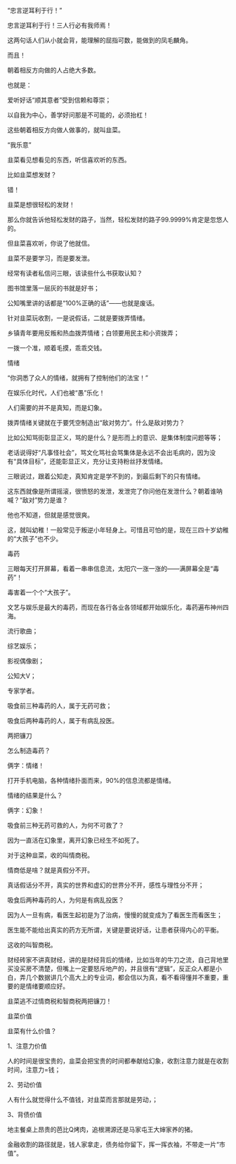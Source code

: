 “忠言逆耳利于行！”



忠言逆耳利于行！三人行必有我师焉！

这两句话人们从小就会背，能理解的屈指可数，能做到的凤毛麟角。

而且！

朝着相反方向做的人占绝大多数。

 

也就是：

爱听好话“顺其意者”受到信赖和尊崇；

以自我为中心，善学好问那是不可能的，必须抬杠！

 

这些朝着相反方向做人做事的，就叫韭菜。

 





“我乐意”





韭菜看见想看见的东西，听信喜欢听的东西。

 

比如韭菜想发财？

错！

韭菜是想很轻松的发财！

那么你就告诉他轻松发财的路子，当然，轻松发财的路子99.9999%肯定是忽悠人的。

但韭菜喜欢听，你说了他就信。

 

韭菜不是要学习，而是要发泄。



经常有读者私信问三眼，该读些什么书获取认知？

图书馆里落一层灰的书就是好书；

公知嘴里讲的话都是“100%正确的话”——也就是废话。

 

针对韭菜玩收割，一是说假话，二就是要拨弄情绪。

乡镇青年要用反叛和热血拨弄情绪；白领要用民主和小资拨弄；

一拨一个准，顺着毛摸，乖乖交钱。

 





情绪





“你洞悉了众人的情绪，就拥有了控制他们的法宝！”



在娱乐化时代，人们也被“愚”乐化！

人们需要的并不是真知，而是幻象。

拨弄情绪关键就在于要凭空制造出“敌对势力”。什么是敌对势力？

比如公知骂街彰显正义，骂的是什么？是形而上的意识、是集体制度问题等等；

老话说得好“凡事怪社会”，骂文化骂社会骂集体是永远不会出毛病的，因为没有“具体目标”，还能彰显正义，充分让支持粉丝抒发情绪。

三眼说过，跟着公知走，真知肯定是学不到的，到最后剩下的只有情绪。

这东西就像是所谓摇滚，很愤怒的发泄，发泄完了你问他在发泄什么？朝着谁呐喊？“敌对”势力是谁？

他也不知道，但就是感觉很爽。

这，就叫幼稚！一般常见于叛逆小年轻身上。可惜且可怕的是，现在三四十岁幼稚的“大孩子”也不少。

 

 



毒药





三眼每天打开屏幕，看着一串串信息流，太阳穴一涨一涨的——满屏幕全是“毒药”！

毒害着一个个“大孩子”。

 

文艺与娱乐是最大的毒药，而现在各行各业各领域都开始娱乐化，毒药遍布神州四海。



流行歌曲；

综艺娱乐； 

影视偶像剧；

 

公知大V； 

专家学者。

 

吸食前三种毒药的人，属于无药可救；

吸食后两种毒药的人，属于有病乱投医。

 





两把镰刀



怎么制造毒药？

俩字：情绪！

 

打开手机电脑，各种情绪扑面而来，90%的信息流都是情绪。

 

情绪的结果是什么？

俩字：幻象！

 

吸食前三种无药可救的人，为何不可救了？

因为一直活在幻象里，离开幻象已经生不如死了。

对于这种韭菜，收的叫情商税。

情商低是啥？就是真假分不开。

真话假话分不开，真实的世界和虚幻的世界分不开，感性与理性分不开；

 

 

吸食后两种毒药的人，为何是有病乱投医？

因为人一旦有病，看医生起初是为了治病，慢慢的就变成为了看医生而看医生；

医生能不能给出真实的药方无所谓，关键是要说好话，让患者获得内心的平衡。

这收的叫智商税。

 

财经砖家不讲真财经，讲的是财经背后的情绪，比如当年的牛刀之流，自己背地里买没买房不清楚，但嘴上一定要怒斥地产的，并且很有“逻辑”，反正众人都是小白，弄几个数据讲几个高大上的专业词，都会信以为真，看不看得懂并不重要，重要的是情绪要顺应好。

 

韭菜逃不过情商税和智商税两把镰刀！

 





韭菜价值





韭菜有什么价值？

 

1、注意力价值

人的时间是很宝贵的，韭菜会把宝贵的时间都奉献给幻象，收割注意力就是在收割时间，注意力=钱；

 

2、劳动价值

人有什么就觉得什么不值钱，对韭菜而言那就是劳动，；

 

3、背债价值

地主餐桌上昂贵的芭比Q烤肉，追根溯源还是马家屯王大婶家养的猪。

金融收割的路径就是，钱人家拿走，债务给你留下，挥一挥衣袖，不带走一片“市值”。